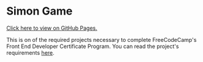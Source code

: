 # Simon Game

[Click here to view on GitHub Pages.](https://mca62511.github.io/fcc-simon)

This is on of the required projects necessary to complete FreeCodeCamp's Front End Developer Certificate Program. You can read the project's requirements [here](https://www.freecodecamp.com/challenges/build-a-simon-game).